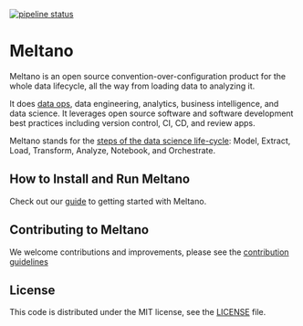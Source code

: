 [![pipeline status](https://gitlab.com/meltano/meltano/badges/master/pipeline.svg)](https://gitlab.com/meltano/meltano/commits/master)

# Meltano

Meltano is an open source convention-over-configuration product for the whole data lifecycle, all the way from loading data to analyzing it.

It does [data ops](https://en.wikipedia.org/wiki/DataOps), data engineering, analytics, business intelligence, and data science. It leverages open source software and software development best practices including version control, CI, CD, and review apps.

Meltano stands for the [steps of the data science life-cycle](#data-science-lifecycle): Model, Extract, Load, Transform, Analyze, Notebook, and Orchestrate.

## How to Install and Run Meltano  

Check out our [guide](https://meltano.com/guide/#getting-started) to getting started with Meltano.

## Contributing to Meltano

We welcome contributions and improvements, please see the [contribution guidelines](https://meltano.com/docs/contributing.html)

## License

This code is distributed under the MIT license, see the [LICENSE](LICENSE) file.

[docker-compose]: https://docs.docker.com/compose/
